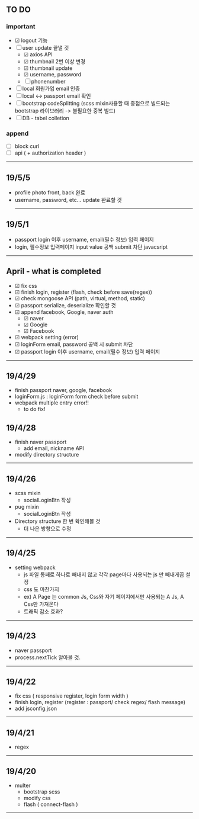 ## TO DO

### important

- &#9745; logout 기능
- &#9744; user update 끝낼 것
  - &#9745; axios API
  - &#9745; thumbnail 2번 이상 변경
  - &#9745; thumbnail update
  - &#9745; username, password
  - &#9744; phonenumber
- &#9744; local 회원가입 email 인증
- &#9744; local <-> passport email 확인
- &#9744; bootstrap codeSplitting (scss mixin사용할 때 중첩으로 빌드되는 bootstrap 라이브러리 -> 불필요한 중복 빌드)
- &#9744; DB - tabel colletion

### append

- &#9744; block curl
- &#9744; api ( + authorization header )

<hr>

## 19/5/5

- profile photo front, back 완료
- username, password, etc... update 완료할 것
  <hr>

## 19/5/1

- passport login 이후 username, email(필수 정보) 입력 페이지
- login, 필수정보 입력페이지 input value 공백 submit 차단 javacsript

<hr>

## April - what is completed

- &#9745; fix css <br>
- &#9745; finish login, register (flash, check before save(regex)) <br>
- &#9745; check mongoose API (path, virtual, method, static) <br>
- &#9745; passport serialize, deserialize 확인할 것 <br>
- &#9745; append facebook, Google, naver auth <br>
  - &#9745; naver
  - &#9745; Google
  - &#9745; Facebook
- &#9745; webpack setting (error)
- &#9745; loginForm email, password 공백 시 submit 차단
- &#9745; passport login 이후 username, email(필수 정보) 입력 페이지

<hr>

## 19/4/29

- finish passport naver, google, facebook
- loginForm.js : loginForm form check before submit
- webpack multiple entry error!!
  - to do fix!

## 19/4/28

- finish naver passport
  - add email, nickname API
- modify directory structure

<hr>

## 19/4/26

- scss mixin
  - socialLoginBtn 작성
- pug mixin
  - socialLoginBtn 작성
- Directory structure 한 번 확인해볼 것
  - 더 나은 방향으로 수정

<hr>

## 19/4/25

- setting webpack
  - js 파일 통째로 하나로 빼내지 않고 각각 page마다 사용되는 js 만 빼내게끔 설정
  - css 도 마찬가지
  - ex) A Page 는 common Js, Css와 자기 페이지에서만 사용되는 A Js, A Css만 가져온다
  - 트래픽 감소 효과?

<hr>

## 19/4/23

- naver passport
- process.nextTick 알아볼 것.

<hr>

## 19/4/22

- fix css ( responsive register, login form width )
- finish login, register (register : passport/ check regex/ flash message)
- add jsconfig.json

<hr>

## 19/4/21

- regex

<hr>

## 19/4/20

- multer
  - bootstrap scss
  - modify css
  - flash ( connect-flash )

<hr>
